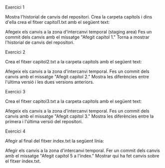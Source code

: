 Exercici 1

Mostra l'historial de canvis del repositori.
Crea la carpeta capítols i dins d'ella crea el fitxer capitol1.txt amb el següent text:

Afegeix els canvis a la zona d'intercanvi temporal (staging area)
Fes un commit dels canvis amb el missatge "Afegit capítol 1."
Torna a mostrar l'historial de canvis del repositori.

Exercici 2

Crea el fitxer capitol2.txt a la carpeta capítols amb el següent text:

Afegeix els canvis a la zona d'intercanvi temporal.
Fes un commit dels canvis amb el missatge "Afegit capítol 2."
Mostra les diferències entre l'última versió i les dues versions anteriors.

Exercici 3

Crea el fitxer capitol3.txt a la carpeta capítols amb el següent text:

Afegeix els canvis a la zona d'intercanvi temporal.
Fes un commit dels canvis amb el missatge "Afegit capítol 3."
Mostra les diferències entre la primera i l'última versió del repositori.

Exercici 4

Afegir al final del fitxer índex.txt la següent línia:

Afegir els canvis a la zona d'intercanvi temporal.
Fer un commit dels canvis amb el missatge "Afegit capítol 5 a l'índex."
Mostrar qui ha fet canvis sobre el fitxer índex.txt.
